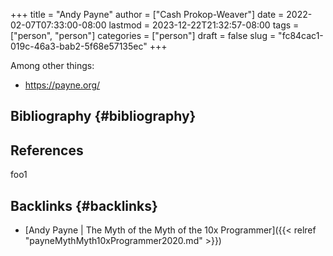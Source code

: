 +++
title = "Andy Payne"
author = ["Cash Prokop-Weaver"]
date = 2022-02-07T07:33:00-08:00
lastmod = 2023-12-22T21:32:57-08:00
tags = ["person", "person"]
categories = ["person"]
draft = false
slug = "fc84cac1-019c-46a3-bab2-5f68e57135ec"
+++

Among other things:

-   <https://payne.org/>


## Bibliography {#bibliography}

## References

<style>.csl-entry{text-indent: -1.5em; margin-left: 1.5em;}</style><div class="csl-bib-body">
</div>

foo1


## Backlinks {#backlinks}

-   [Andy Payne | The Myth of the Myth of the 10x Programmer]({{< relref "payneMythMyth10xProgrammer2020.md" >}})
